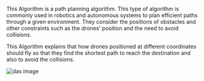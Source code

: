 This Algorithm is a path planning algorithm. This type of algorithm is commonly used in robotics and autonomous systems to plan efficient paths through a given environment. They consider the positions of obstacles and other constraints such as the drones' position and the need to avoid collisions.

This Algorithm explains that how drones positioned at different coordinates should fly so that they find the shortest path to reach the destination and also to avoid the collisions.

![das image](/images/example.png "Example title")



